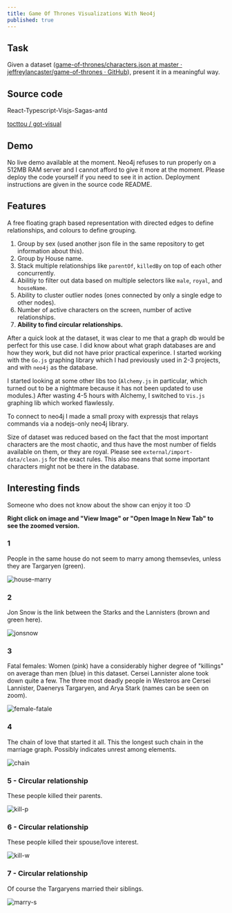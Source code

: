 ```yaml
---
title: Game Of Thrones Visualizations With Neo4j
published: true
---
```


## Task

Given a dataset ([game-of-thrones/characters.json at master · jeffreylancaster/game-of-thrones · GitHub](https://github.com/jeffreylancaster/game-of-thrones/blob/master/data/characters.json)), present it in a meaningful way.

## Source code

React-Typescript-Visjs-Sagas-antd

[tocttou / got-visual](https://github.com/tocttou/got-visual)

## Demo

No live demo available at the moment. Neo4j refuses to run properly on a 512MB RAM server and I cannot afford to give it more at the moment. Please deploy the code yourself if you need to see it in action. Deployment instructions are given in the source code README.

## Features

A free floating graph based representation with directed edges to define relationships, and colours to define grouping.

1. Group by sex (used another json file in the same repository to get information about this).
2. Group by House name.
3. Stack multiple relationships like `parentOf`, `killedBy` on top of each other concurrently.
4. Abilitiy to filter out data based on multiple selectors like `male`, `royal`, and `houseName`.
5. Ability to cluster outlier nodes (ones connected by only a single edge to other nodes).
6. Number of active characters on the screen, number of active relationships.
7. **Ability to find circular relationships.**

After a quick look at the dataset, it was clear to me that a graph db would be perfect for this use case. I did know about what graph databases are and how they work, but did not have prior practical experince. I started working with the `Go.js` graphing library which I had previously used in 2-3 projects, and with `neo4j` as the database.

I started looking at some other libs too (`Alchemy.js` in particular, which turned out to be a nightmare because it has not been updated to use modules.) After wasting 4-5 hours with Alchemy, I switched to `Vis.js` graphing lib which worked flawlessly.

To connect to neo4j I made a small proxy with expressjs that relays commands via a nodejs-only neo4j library.

Size of dataset was reduced based on the fact that the most important characters are the most chaotic, and thus have the most number of fields available on them, or they are royal. Please see `external/import-data/clean.js` for the exact rules. This also means that some important characters might not be there in the database.

## Interesting finds

Someone who does not know about the show can enjoy it too :D

**Right click on image and "View Image" or "Open Image In New Tab" to see the zoomed version.**

### 1

People in the same house do not seem to marry among themsevles, unless they are Targaryen (green).

![house-marry](https://i.imgur.com/O8lCM3J.png)

### 2

Jon Snow is the link between the Starks and the Lannisters (brown and green here).

![jonsnow](https://i.imgur.com/liyFpsJ.png)

### 3

Fatal females: Women (pink) have a considerably higher degree of "killings" on average than men (blue) in this dataset. Cersei Lannister alone took down quite a few. The three most deadly people in Westeros are Cersei Lannister, Daenerys Targaryen, and Arya Stark (names can be seen on zoom).

![female-fatale](https://i.imgur.com/sdWbFYE.png)

### 4

The chain of love that started it all. This the longest such chain in the marriage graph. Possibly indicates unrest among elements.

![chain](https://i.imgur.com/GdBumxm.png)

### 5 - Circular relationship

These people killed their parents.

![kill-p](https://i.imgur.com/UjUBkNC.png)

### 6 - Circular relationship

These people killed their spouse/love interest.

![kill-w](https://i.imgur.com/K0lUSdj.png)

### 7 - Circular relationship

Of course the Targaryens married their siblings.

![marry-s](https://i.imgur.com/DvKtpjW.png)
